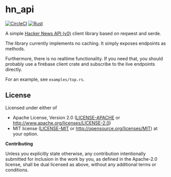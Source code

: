 # hn_api

[![CircleCI][circle-ci-badge]][circle-ci]
[![Rust][rust-badge]][github]

A simple [Hacker News API (v0)](https://github.com/HackerNews/API) client
library based on reqwest and serde.

The library currently implements no caching. It simply exposes endpoints as
methods.

Furthermore, there is no realtime functionality. If you need that, you
should probably use a firebase client crate and subscribe to the live
endpoints directly.

For an example, see `examples/top.rs`.


## License

Licensed under either of

 * Apache License, Version 2.0 ([LICENSE-APACHE](LICENSE-APACHE) or
   http://www.apache.org/licenses/LICENSE-2.0)
 * MIT license ([LICENSE-MIT](LICENSE-MIT) or
   http://opensource.org/licenses/MIT) at your option.

**Contributing**

Unless you explicitly state otherwise, any contribution intentionally submitted
for inclusion in the work by you, as defined in the Apache-2.0 license, shall
be dual licensed as above, without any additional terms or conditions.


<!-- Badges -->
[circle-ci]: https://circleci.com/gh/dbrgn/hn_api/tree/master
[circle-ci-badge]: https://circleci.com/gh/dbrgn/hn_api/tree/master.svg?style=shield
[github]: https://github.com/dbrgn/hn_api
[rust-badge]: https://img.shields.io/badge/rust-2018%2B-blue.svg?maxAge=3600

